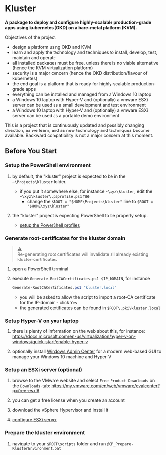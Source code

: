 # Kluster

**A package to deploy and configure highly-scalable production-grade apps using kubernetes (OKD) on a bare-metal platform (KVM).**

Objectives of the project:

- design a platform using OKD and KVM
- learn and apply the technology and techniques to install, develop, test, maintain and operate
- all installed packages must be free, unless there is no viable alternative (hence the KVM virtualization platform)
- security is a major concern (hence the OKD distribution/flavour of kubernetes)
- the end goal is a platform that is ready for highly-scalable production-grade apps
- everything can be installed and managed from a Windows 10 laptop
- a Windows 10 laptop with Hyper-V and (optionally) a vmware ESXi server can be used as a small development and test environment
- a Windows 10 laptop with Hyper-V and (optionally) a vmware ESXi server can be used as a portable demo environment


This is a project that is continuously updated and possibly changing direction, as we learn, and as new technology and techniques become available.  Backward compatibility is not a major concern at this moment.


## Before You Start

### Setup the PowerShell environment

1. by default, the "kluster" project is expected to be in the `~\Projects\kluster` folder.  

   - if you put it somewhere else, for instance `~\xyz\kluster`, edit the `~\xyz\kluster\.psprofile.ps1` file
     - change the `$ROOT = "$HOME\Projects\kluster"` line to `$ROOT = "$HOME\xyz\kluster"`

2. the "kluster" project is expecting PowerShell to be properly setup.

   - [setup the PowerShell profiles](./docs/setup-powershell.md)


### Generate root-certificates for the kluster domain
   
> :warning:  
> Re-generating root certificates will invalidate all already existing kluster-certificates.

1. open a PowerShell terminal

2. execute `Generate-RootCACertificates.ps1 $IP_DOMAIN`, for instance

   ```powershell
   Generate-RootCACertificates.ps1 "kluster.local"
   ```

   - you will be asked to allow the script to import a root-CA certificate for the IP-domain - click `Yes`
   - the generated certificates can be found in `$ROOT\.pki\kluster.local`


### Setup Hyper-V on your laptop

1. there is plenty of information on the web about this, for instance: https://docs.microsoft.com/en-us/virtualization/hyper-v-on-windows/quick-start/enable-hyper-v 

2. optionally install [Windows Admin Center](https://docs.microsoft.com/en-us/windows-server/manage/windows-admin-center/overview) for a modern web-based GUI to manage your Windows 10 machine and Hyper-V


### Setup an ESXi server (optional)

1. browse to the VMware website and select `Free Product Downloads` on the `Downloads`-tab: https://my.vmware.com/en/web/vmware/evalcenter?p=free-esxi6

2. you can get a free license when you create an account

3. download the vSphere Hypervisor and install it

4. [configure ESXi server](./docs/configure-esxi-server.md)


### Prepare the kluster environment

1. navigate to your `$ROOT\scripts` folder and run `@CP_Prepare-KlusterEnvironment.bat`

